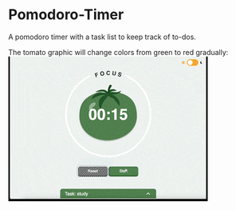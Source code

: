 # Pomodoro-Timer
A pomodoro timer with a task list to keep track of to-dos.

The tomato graphic will change colors from green to red gradually:
![Pomodoro Timer Demo GIF](https://github.com/ph9th/Pomodoro-Timer/blob/main/pomodoroTimer_demo.gif)
